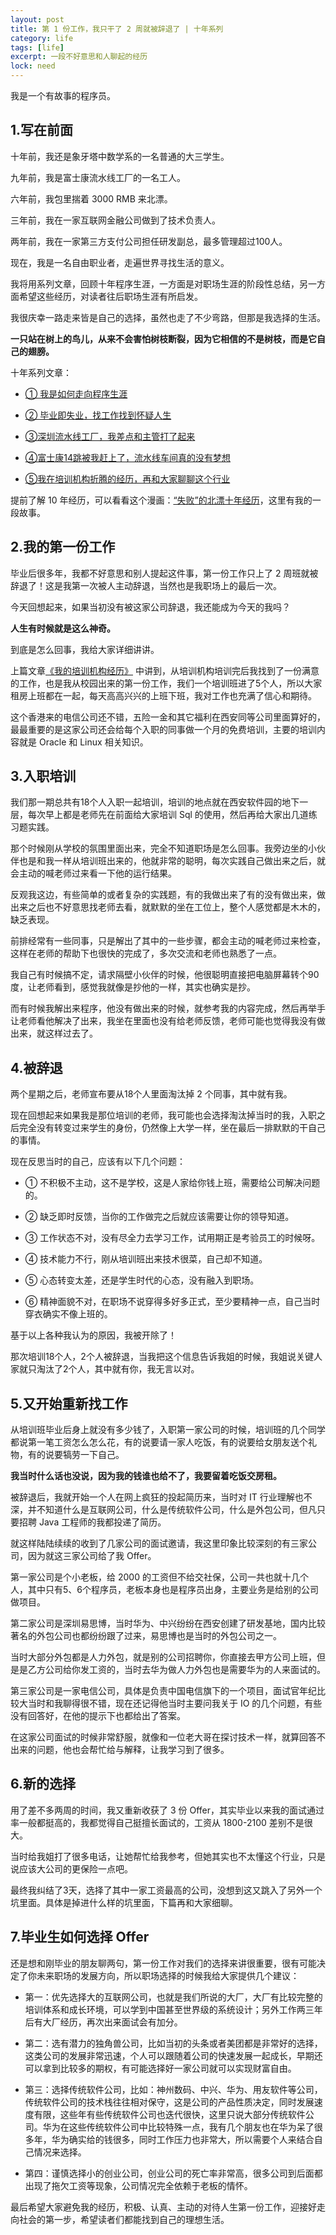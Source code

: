 ```yaml
---
layout: post
title: 第 1 份工作，我只干了 2 周就被辞退了 | 十年系列
category: life
tags: [life]
excerpt: 一段不好意思和人聊起的经历
lock: need
---
```


我是一个有故事的程序员。

## 1.写在前面

十年前，我还是象牙塔中数学系的一名普通的大三学生。

九年前，我是富士康流水线工厂的一名工人。

六年前，我包里揣着 3000  RMB 来北漂。

三年前，我在一家互联网金融公司做到了技术负责人。

两年前，我在一家第三方支付公司担任研发副总，最多管理超过100人。

现在，我是一名自由职业者，走遍世界寻找生活的意义。

我将用系列文章，回顾十年程序生涯，一方面是对职场生涯的阶段性总结，另一方面希望这些经历，对读者往后职场生涯有所启发。

我很庆幸一路走来皆是自己的选择，虽然也走了不少弯路，但那是我选择的生活。

**一只站在树上的鸟儿，从来不会害怕树枝断裂，因为它相信的不是树枝，而是它自己的翅膀。**

十年系列文章：

- [① 我是如何走向程序生涯](http://www.ityouknow.com/life/2019/06/12/ten-years-of-program-career.html)

- [② 毕业即失业，找工作找到怀疑人生](http://www.ityouknow.com/life/2019/08/10/jobless.html)

- [③深圳流水线工厂，我差点和主管打了起来](http://www.ityouknow.com/life/2019/08/13/shenzhen-10year.html)

- [④富士康14跳被我赶上了，流水线车间真的没有梦想](http://www.ityouknow.com/life/2019/09/12/fushikang-10year.html)

- [⑤我在培训机构折腾的经历，再和大家聊聊这个行业](http://www.ityouknow.com/life/2019/10/31/training-10year.html)

提前了解 10 年经历，可以看看这个漫画：[“失败”的北漂十年经历](https://mp.weixin.qq.com/s/-zhXIkyL2dSABxC3211QEQ)，这里有我的一段故事。

## 2.我的第一份工作

毕业后很多年，我都不好意思和别人提起这件事，第一份工作只上了 2 周班就被辞退了！这是我第一次被人主动辞退，当然也是我职场上的最后一次。

今天回想起来，如果当初没有被这家公司辞退，我还能成为今天的我吗？

**人生有时候就是这么神奇。**

到底是怎么回事，我给大家详细讲讲。

上篇文章[《我的培训机构经历》](http://www.ityouknow.com/life/2019/10/31/training-10year.html)
中讲到，从培训机构培训完后我找到了一份满意的工作，也是我从校园出来的第一份工作，我们一个培训班进了5个人，所以大家租房上班都在一起，每天高高兴兴的上班下班，我对工作也充满了信心和期待。

这个香港来的电信公司还不错，五险一金和其它福利在西安同等公司里面算好的，最最重要的是这家公司还会给每个入职的同事做一个月的免费培训，主要的培训内容就是 Oracle 和 Linux 相关知识。

## 3.入职培训

我们那一期总共有18个人入职一起培训，培训的地点就在西安软件园的地下一层，每次早上都是老师先在前面给大家培训 Sql 的使用，然后再给大家出几道练习题实践。

那个时候刚从学校的氛围里面出来，完全不知道职场是怎么回事。我旁边坐的小伙伴也是和我一样从培训班出来的，他就非常的聪明，每次实践自己做出来之后，就会主动的喊老师过来看一下他的运行结果。

反观我这边，有些简单的或者复杂的实践题，有的我做出来了有的没有做出来，做出来之后也不好意思找老师去看，就默默的坐在工位上，整个人感觉都是木木的，缺乏表现。

前排经常有一些同事，只是解出了其中的一些步骤，都会主动的喊老师过来检查，这样在老师的帮助下也很快的完成了，多次交流和老师也熟悉了一点。

我自己有时候搞不定，请求隔壁小伙伴的时候，他很聪明直接把电脑屏幕转个90度，让老师看到，感觉我就像是抄他的一样，其实也确实是抄。

而有时候我解出来程序，他没有做出来的时候，就参考我的内容完成，然后再举手让老师看他解决了出来，我坐在里面也没有给老师反馈，老师可能也觉得我没有做出来，就这样过去了。

## 4.被辞退

两个星期之后，老师宣布要从18个人里面淘汰掉 2 个同事，其中就有我。

现在回想起来如果我是那位培训的老师，我可能也会选择淘汰掉当时的我，入职之后完全没有转变过来学生的身份，仍然像上大学一样，坐在最后一排默默的干自己的事情。

现在反思当时的自己，应该有以下几个问题：

- ① 不积极不主动，这不是学校，这是人家给你钱上班，需要给公司解决问题的。

- ② 缺乏即时反馈，当你的工作做完之后就应该需要让你的领导知道。

- ③ 工作状态不对，没有尽全力去学习工作，试用期正是考验员工的时候呀。

- ④ 技术能力不行，刚从培训班出来技术很菜，自己却不知道。

- ⑤ 心态转变太差，还是学生时代的心态，没有融入到职场。

- ⑥ 精神面貌不对，在职场不说穿得多好多正式，至少要精神一点，自己当时穿衣确实不像上班的。

基于以上各种我认为的原因，我被开除了！

那次培训18个人，2个人被辞退，当我把这个信息告诉我姐的时候，我姐说关键人家就只淘汰了2个人，其中就有你，我无言以对。

## 5.又开始重新找工作

从培训班毕业后身上就没有多少钱了，入职第一家公司的时候，培训班的几个同学都说第一笔工资怎么怎么花，有的说要请一家人吃饭，有的说要给女朋友送个礼物，有的说要犒劳一下自己。

**我当时什么话也没说，因为我的钱谁也给不了，我要留着吃饭交房租。**

被辞退后，我就开始一个人在网上疯狂的投起简历来，当时对 IT 行业理解也不深，并不知道什么是互联网公司，什么是传统软件公司，什么是外包公司，但凡只要招聘 Java 工程师的我都投递了简历。

就这样陆陆续续的收到了几家公司的面试邀请，我这里印象比较深刻的有三家公司，因为就这三家公司给了我 Offer。

第一家公司是个小老板，给 2000 的工资但不给交社保，公司一共也就十几个人，其中只有5、6个程序员，老板本身也是程序员出身，主要业务是给别的公司做项目。

第二家公司是深圳易思博，当时华为、中兴纷纷在西安创建了研发基地，国内比较著名的外包公司也都纷纷跟了过来，易思博也是当时的外包公司之一。

当时大部分外包都是人力外包，就是别的公司招聘你，你直接去甲方公司上班，但是是乙方公司给你发工资的，当时去华为做人力外包也是需要华为的人来面试的。

第三家公司是一家电信公司，具体是负责中国电信旗下的一个项目，面试官年纪比较大当时和我聊得很不错，现在还记得他当时主要问我关于 IO 的几个问题，有些没有回答好，在他的提示下也都给出了答案。

在这家公司面试的时候非常舒服，就像和一位老大哥在探讨技术一样，就算回答不出来的问题，他也会帮忙给与解释，让我学习到了很多。

## 6.新的选择

用了差不多两周的时间，我又重新收获了 3 份 Offer，其实毕业以来我的面试通过率一般都挺高的，我都觉得自己挺擅长面试的，工资从 1800-2100 差别不是很大。

当时给我姐打了很多电话，让她帮忙给我参考，但她其实也不太懂这个行业，只是说应该大公司的更保险一点吧。

最终我纠结了3天，选择了其中一家工资最高的公司，没想到这又跳入了另外一个坑里面。具体是掉进什么样的坑里面，下篇再和大家细聊。

## 7.毕业生如何选择 Offer

还是想和刚毕业的朋友聊两句，第一份工作对我们的选择来讲很重要，很有可能决定了你未来职场的发展方向，所以职场选择的时候我给大家提供几个建议：

- 第一：优先选择大的互联网公司，也就是我们所说的大厂，大厂有比较完整的培训体系和成长环境，可以学到中国甚至世界级的系统设计；另外工作两三年后有大厂经历，再次出来面试会有加分。

- 第二：选有潜力的独角兽公司，比如当初的头条或者美团都是非常好的选择，这类公司的发展非常迅速，个人可以跟随着公司的快速发展一起成长，早期还可以拿到比较多的期权，有可能选择好一家公司就可以实现财富自由。

- 第三：选择传统软件公司，比如：神州数码、中兴、华为、用友软件等公司，传统软件公司的技术栈往往相对保守，这是公司的产品性质决定，同时发展速度有限，这些年有些传统软件公司也迭代很快，这里只说大部分传统软件公司。华为在这些传统软件公司中比较特殊一点，我有几个朋友也在华为呆了很多年，华为确实给的钱很多，同时工作压力也非常大，所以需要个人来结合自己情况来选择。

- 第四：谨慎选择小的创业公司，创业公司的死亡率非常高，很多公司到后面都出现了拖欠工资等现象，公司情况完全依赖于老板的情怀。

最后希望大家避免我的经历，积极、认真、主动的对待人生第一份工作，迎接好走向社会的第一步，希望读者们都能找到自己的理想生活。